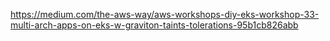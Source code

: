 



https://medium.com/the-aws-way/aws-workshops-diy-eks-workshop-33-multi-arch-apps-on-eks-w-graviton-taints-tolerations-95b1cb826abb

